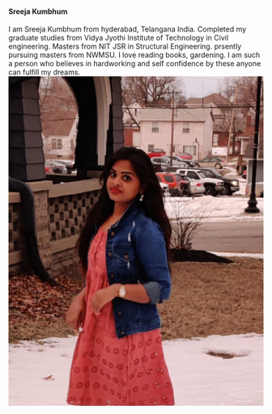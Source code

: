 #### Sreeja Kumbhum
I am Sreeja Kumbhum from hyderabad, Telangana India. Completed my graduate studies from Vidya Jyothi Institute of Technology in Civil engineering. Masters from NIT JSR in Structural Engineering. prsently pursuing masters from NWMSU. I love reading books, gardening. I am such a person who believes in hardworking and self confidence by these anyone can fulfill my dreams. 
![my picture](IMG_1724.jpg) 
